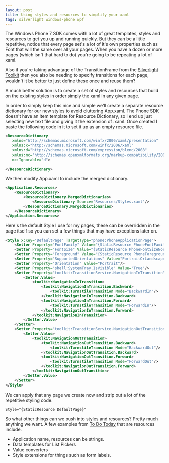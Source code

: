 ```yaml
---
layout: post
title: Using styles and resources to simplify your xaml
tags: silverlight windows-phone wpf
---
```


The Windows Phone 7 SDK comes with a lot of great templates, styles and resources to get you up and running quickly. But they can be a little repetitive, notice that every page set's a lot of it's own properties such as Font that will the same over all your pages. When you have a dozen or more pages (which isn't that hard to do) you're going to be repeating a lot of xaml. 

Also if you're taking advantage of the TransitionFrame from the [Silverlight Toolkit](http://silverlight.codeplex.com/) then you also be needing to specify transitions for each page, wouldn't it be better to just define these once and reuse them?

A much better solution is to create a set of styles and resources that build on the existing styles in order simply the xaml in any given page.

In order to simply keep this nice and simple we'll create a separate resource dictionary for our new styles to avoid cluttering App.xaml. The Phone SDK doesn't have an item template for Resource Dictionary, so I end up just selecting new text file and giving it the extension of .xaml. Once created I paste the following code in it to set it up as an empty resource file. 

``` xml
<ResourceDictionary
   xmlns="http://schemas.microsoft.com/winfx/2006/xaml/presentation"
   xmlns:x="http://schemas.microsoft.com/winfx/2006/xaml"
   xmlns:d="http://schemas.microsoft.com/expression/blend/2008"
   xmlns:mc="http://schemas.openxmlformats.org/markup-compatibility/2006"
   mc:Ignorable="d">
 
</ResourceDictionary>
```

We then modify App.xaml to include the merged dictionary.

``` xml
<Application.Resources>
    <ResourceDictionary>
        <ResourceDictionary.MergedDictionaries>
            <ResourceDictionary Source="Resources/Styles.xaml"/>
        </ResourceDictionary.MergedDictionaries>
    </ResourceDictionary>
</Application.Resources>
```

Here's the default Style I use for my pages, these can be overridden in the page itself so you can set a few things that may have exceptions later on. 

``` xml
<Style x:Key="DefaultPage" TargetType="phone:PhoneApplicationPage">
    <Setter Property="FontFamily" Value="{StaticResource PhoneFontFamilyNormal}"/>
    <Setter Property="FontSize" Value="{StaticResource PhoneFontSizeNormal}"/>
    <Setter Property="Foreground" Value="{StaticResource PhoneForegroundBrush}"/>
    <Setter Property="SupportedOrientations" Value="PortraitOrLandscape"/>
    <Setter Property="Orientation" Value="Portrait"/>
    <Setter Property="shell:SystemTray.IsVisible" Value="True"/>
    <Setter Property="toolkit:TransitionService.NavigationInTransition">
        <Setter.Value>
            <toolkit:NavigationInTransition>
                <toolkit:NavigationInTransition.Backward>
                    <toolkit:TurnstileTransition Mode="BackwardIn"/>
                </toolkit:NavigationInTransition.Backward>
                <toolkit:NavigationInTransition.Forward>
                    <toolkit:TurnstileTransition Mode="ForwardIn"/>
                </toolkit:NavigationInTransition.Forward>
            </toolkit:NavigationInTransition>
        </Setter.Value>
    </Setter>
    <Setter Property="toolkit:TransitionService.NavigationOutTransition">
        <Setter.Value>
            <toolkit:NavigationOutTransition>
                <toolkit:NavigationOutTransition.Backward>
                    <toolkit:TurnstileTransition Mode="BackwardOut"/>
                </toolkit:NavigationOutTransition.Backward>
                <toolkit:NavigationOutTransition.Forward>
                    <toolkit:TurnstileTransition Mode="ForwardOut"/>
                </toolkit:NavigationOutTransition.Forward>
            </toolkit:NavigationOutTransition>
        </Setter.Value>
    </Setter>
</Style>
```

We can apply that any page we create now and strip out a lot of the repetitive styling code.

```
Style="{StaticResource DefaultPage}"
```

So what other things can we push into styles and resources? Pretty much anything we want. A few examples from [To Do Today](/windows-phone/to-do) that are resources include.

 - Application name, resources can be strings.
 - Data templates for List Pickers
 - Value converters
 - Style extensions for things such as form labels.
